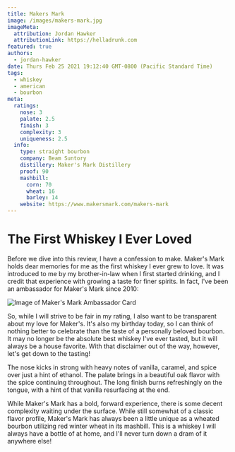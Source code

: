 ```yaml
---
title: Makers Mark
image: /images/makers-mark.jpg
imageMeta:
  attribution: Jordan Hawker
  attributionLink: https://helladrunk.com
featured: true
authors:
  - jordan-hawker
date: Thurs Feb 25 2021 19:12:40 GMT-0800 (Pacific Standard Time)
tags:
  - whiskey
  - american
  - bourbon
meta:
  ratings:
    nose: 3
    palate: 2.5
    finish: 3
    complexity: 3
    uniqueness: 2.5
  info:
    type: straight bourbon
    company: Beam Suntory
    distillery: Maker's Mark Distillery
    proof: 90
    mashbill:
      corn: 70
      wheat: 16
      barley: 14
    website: https://www.makersmark.com/makers-mark
---
```


# The First Whiskey I Ever Loved

Before we dive into this review, I have a confession to make. Maker's Mark holds dear memories for me 
as the first whiskey I ever grew to love. It was introduced to me by my brother-in-law when I first 
started drinking, and I credit that experience with growing a taste for finer spirits. In fact, I've 
been an ambassador for Maker's Mark since 2010:

![Image of Maker's Mark Ambassador Card](https://i.imgur.com/AozaA72.png)

So, while I will strive to be fair in my rating, I also want to be transparent about my love for Maker's. 
It's also my birthday today, so I can think of nothing better to celebrate than the taste of a personally 
beloved bourbon. It may no longer be the absolute best whiskey I've ever tasted, but it will always be a 
house favorite. With that disclaimer out of the way, however, let's get down to the tasting!

The nose kicks in strong with heavy notes of vanilla, caramel, and spice over just a hint of ethanol. 
The palate brings in a beautiful oak flavor with the spice continuing throughout. The long finish burns 
refreshingly on the tongue, with a hint of that vanilla resurfacing at the end.

While Maker's Mark has a bold, forward experience, there is some decent complexity waiting under the 
surface. While still somewhat of a classic flavor profile, Maker's Mark has always been a little unique 
as a wheated bourbon utilizing red winter wheat in its mashbill. This is a whiskey I will always have a 
bottle of at home, and I'll never turn down a dram of it anywhere else!
